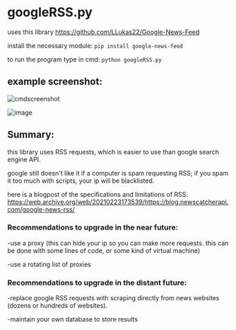# googleRSS.py

uses this library https://github.com/LLukas22/Google-News-Feed

install the necessary module: `pip install google-news-feed`

to run the program type in cmd: `python googleRSS.py`


## example screenshot:





![cmdscreenshot](https://user-images.githubusercontent.com/36610564/191624143-fb0f4e01-d78d-430a-b397-9b98335b209f.png)


![image](https://user-images.githubusercontent.com/36610564/191624476-ae4f41c6-ecb9-4836-9008-9e7ee6e3a386.png)


## Summary:
this library uses RSS requests, which is easier to use than google search engine API.

google still doesn't like it if a computer is spam requesting RSS; if you spam it too much with scripts, your ip will be blacklisted.

here is a blogpost of the specifications and limitations of RSS: 
https://web.archive.org/web/20210223173539/https://blog.newscatcherapi.com/google-news-rss/

### Recommendations to upgrade in the near future:

-use a proxy (this can hide your ip so you can make more requests. this can be done with some lines of code, or some kind of virtual machine)

-use a rotating list of proxies


### Recommendations to upgrade in the distant future:

-replace google RSS requests with scraping directly from news websites (dozens or hundreds of websites).

-maintain your own database to store results


